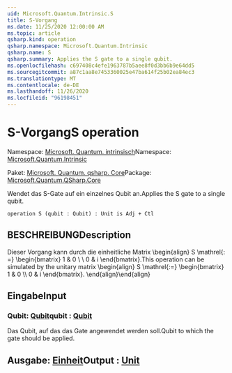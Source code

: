 ```yaml
---
uid: Microsoft.Quantum.Intrinsic.S
title: S-Vorgang
ms.date: 11/25/2020 12:00:00 AM
ms.topic: article
qsharp.kind: operation
qsharp.namespace: Microsoft.Quantum.Intrinsic
qsharp.name: S
qsharp.summary: Applies the S gate to a single qubit.
ms.openlocfilehash: c697408c4efe1963787b5aee8f0d3bb6b9e64dd5
ms.sourcegitcommit: a87c1aa8e7453360025e47ba614f25b02ea84ec3
ms.translationtype: MT
ms.contentlocale: de-DE
ms.lasthandoff: 11/26/2020
ms.locfileid: "96198451"
---
```

# <a name="s-operation"></a><span data-ttu-id="6940f-102">S-Vorgang</span><span class="sxs-lookup"><span data-stu-id="6940f-102">S operation</span></span>

<span data-ttu-id="6940f-103">Namespace: [Microsoft. Quantum. intrinsisch](xref:Microsoft.Quantum.Intrinsic)</span><span class="sxs-lookup"><span data-stu-id="6940f-103">Namespace: [Microsoft.Quantum.Intrinsic](xref:Microsoft.Quantum.Intrinsic)</span></span>

<span data-ttu-id="6940f-104">Paket: [Microsoft. Quantum. qsharp. Core](https://nuget.org/packages/Microsoft.Quantum.QSharp.Core)</span><span class="sxs-lookup"><span data-stu-id="6940f-104">Package: [Microsoft.Quantum.QSharp.Core](https://nuget.org/packages/Microsoft.Quantum.QSharp.Core)</span></span>


<span data-ttu-id="6940f-105">Wendet das S-Gate auf ein einzelnes Qubit an.</span><span class="sxs-lookup"><span data-stu-id="6940f-105">Applies the S gate to a single qubit.</span></span>

```qsharp
operation S (qubit : Qubit) : Unit is Adj + Ctl
```


## <a name="description"></a><span data-ttu-id="6940f-106">BESCHREIBUNG</span><span class="sxs-lookup"><span data-stu-id="6940f-106">Description</span></span>

<span data-ttu-id="6940f-107">Dieser Vorgang kann durch die einheitliche Matrix \begin{align} S \mathrel{: =} \begin{bmatrix} 1 & 0 \\ \\ 0 & i \end{bmatrix}.</span><span class="sxs-lookup"><span data-stu-id="6940f-107">This operation can be simulated by the unitary matrix \begin{align} S \mathrel{:=} \begin{bmatrix} 1 & 0 \\\\ 0 & i \end{bmatrix}.</span></span>
<span data-ttu-id="6940f-108">\end{align}</span><span class="sxs-lookup"><span data-stu-id="6940f-108">\end{align}</span></span>

## <a name="input"></a><span data-ttu-id="6940f-109">Eingabe</span><span class="sxs-lookup"><span data-stu-id="6940f-109">Input</span></span>

### <a name="qubit--qubit"></a><span data-ttu-id="6940f-110">Qubit: [Qubit](xref:microsoft.quantum.lang-ref.qubit)</span><span class="sxs-lookup"><span data-stu-id="6940f-110">qubit : [Qubit](xref:microsoft.quantum.lang-ref.qubit)</span></span>

<span data-ttu-id="6940f-111">Das Qubit, auf das das Gate angewendet werden soll.</span><span class="sxs-lookup"><span data-stu-id="6940f-111">Qubit to which the gate should be applied.</span></span>



## <a name="output--unit"></a><span data-ttu-id="6940f-112">Ausgabe: [Einheit](xref:microsoft.quantum.lang-ref.unit)</span><span class="sxs-lookup"><span data-stu-id="6940f-112">Output : [Unit](xref:microsoft.quantum.lang-ref.unit)</span></span>

